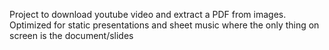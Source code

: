 Project to download youtube video and extract a PDF from images.
Optimized for static presentations and sheet music where the only thing on screen is the document/slides
